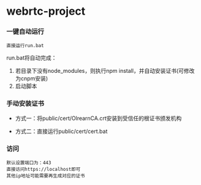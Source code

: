 # webrtc-project

### 一键自动运行

```
直接运行run.bat
```

run.bat将自动完成：

1. 若目录下没有node_modules，则执行npm install，并自动安装证书(可修改为cnpm安装)
2. 启动脚本

### 手动安装证书

+ 方式一：将public/cert/OlrearnCA.crt安装到受信任的根证书颁发机构

+ 方式二：直接运行public/cert/cert.bat

### 访问

```
默认设置端口为：443
直接访问https://localhost即可
其他ip地址可能需要再生成对应的证书
```